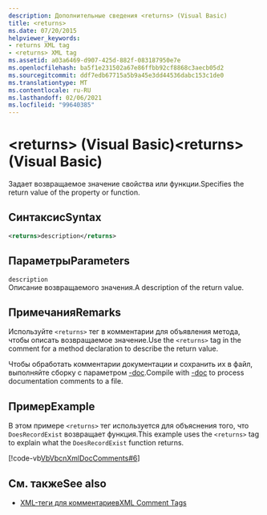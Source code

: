 ```yaml
---
description: Дополнительные сведения <returns> (Visual Basic)
title: <returns>
ms.date: 07/20/2015
helpviewer_keywords:
- returns XML tag
- <returns> XML tag
ms.assetid: a03a6469-d907-425d-882f-083187950e7e
ms.openlocfilehash: ba5f1e231502a67e86ffbb92cf8868c3aecb05d2
ms.sourcegitcommit: ddf7edb67715a5b9a45e3dd44536dabc153c1de0
ms.translationtype: MT
ms.contentlocale: ru-RU
ms.lasthandoff: 02/06/2021
ms.locfileid: "99640385"
---
```

# <a name="returns-visual-basic"></a><span data-ttu-id="de096-103">\<returns> (Visual Basic)</span><span class="sxs-lookup"><span data-stu-id="de096-103">\<returns> (Visual Basic)</span></span>

<span data-ttu-id="de096-104">Задает возвращаемое значение свойства или функции.</span><span class="sxs-lookup"><span data-stu-id="de096-104">Specifies the return value of the property or function.</span></span>  
  
## <a name="syntax"></a><span data-ttu-id="de096-105">Синтаксис</span><span class="sxs-lookup"><span data-stu-id="de096-105">Syntax</span></span>  
  
```xml  
<returns>description</returns>  
```  
  
## <a name="parameters"></a><span data-ttu-id="de096-106">Параметры</span><span class="sxs-lookup"><span data-stu-id="de096-106">Parameters</span></span>  

 `description`  
 <span data-ttu-id="de096-107">Описание возвращаемого значения.</span><span class="sxs-lookup"><span data-stu-id="de096-107">A description of the return value.</span></span>  
  
## <a name="remarks"></a><span data-ttu-id="de096-108">Примечания</span><span class="sxs-lookup"><span data-stu-id="de096-108">Remarks</span></span>  

 <span data-ttu-id="de096-109">Используйте `<returns>` тег в комментарии для объявления метода, чтобы описать возвращаемое значение.</span><span class="sxs-lookup"><span data-stu-id="de096-109">Use the `<returns>` tag in the comment for a method declaration to describe the return value.</span></span>  
  
 <span data-ttu-id="de096-110">Чтобы обработать комментарии документации и сохранить их в файл, выполняйте сборку с параметром [-doc](../../reference/command-line-compiler/doc.md).</span><span class="sxs-lookup"><span data-stu-id="de096-110">Compile with [-doc](../../reference/command-line-compiler/doc.md) to process documentation comments to a file.</span></span>  
  
## <a name="example"></a><span data-ttu-id="de096-111">Пример</span><span class="sxs-lookup"><span data-stu-id="de096-111">Example</span></span>  

 <span data-ttu-id="de096-112">В этом примере `<returns>` тег используется для объяснения того, что `DoesRecordExist` возвращает функция.</span><span class="sxs-lookup"><span data-stu-id="de096-112">This example uses the `<returns>` tag to explain what the `DoesRecordExist` function returns.</span></span>  
  
 [!code-vb[VbVbcnXmlDocComments#6](~/samples/snippets/visualbasic/VS_Snippets_VBCSharp/VbVbcnXmlDocComments/VB/Class1.vb#6)]  
  
## <a name="see-also"></a><span data-ttu-id="de096-113">См. также</span><span class="sxs-lookup"><span data-stu-id="de096-113">See also</span></span>

- [<span data-ttu-id="de096-114">XML-теги для комментариев</span><span class="sxs-lookup"><span data-stu-id="de096-114">XML Comment Tags</span></span>](index.md)
